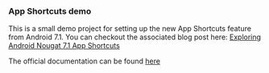 ### App Shortcuts demo
 
 This is a small demo project for setting up the new App Shortcuts feature from Android 7.1. 
 You can checkout the associated blog post here: [Exploring Android Nougat 7.1 App Shortcuts](https://catinean.com/exploring-android-nougat-7-1-app-shortcuts)
 
 The official documentation can be found [here](https://developer.android.com/preview/shortcuts.html)
